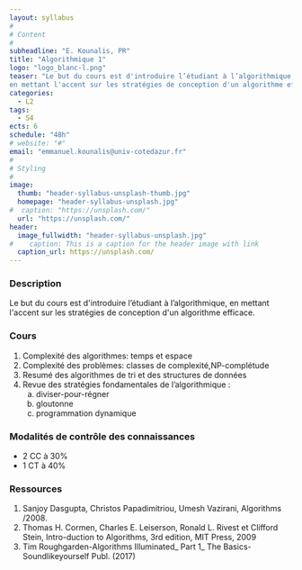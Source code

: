```yaml
---
layout: syllabus
#
# Content
#
subheadline: "E. Kounalis, PR"
title: "Algorithmique 1"
logo: "logo_blanc-l.png"
teaser: "Le but du cours est d'introduire l’étudiant à l’algorithmique,
en mettant l'accent sur les stratégies de conception d'un algorithme efficace."
categories:
  - L2
tags:
  - S4
ects: 6
schedule: "48h"
# website: "#"
email: "emmanuel.kounalis@univ-cotedazur.fr"
#
# Styling
#
image:
  thumb: "header-syllabus-unsplash-thumb.jpg"
  homepage: "header-syllabus-unsplash.jpg"
#  caption: "https://unsplash.com/"
  url: "https://unsplash.com/"
header:
  image_fullwidth: "header-syllabus-unsplash.jpg"
#    caption: This is a caption for the header image with link
  caption_url: https://unsplash.com/  
---
```


###  Description ###
Le but du cours est d'introduire l’étudiant à l’algorithmique, 
en mettant l'accent sur les stratégies de conception d'un algorithme efficace.

###  Cours ###
<ol type="1">
  <li>Complexité des algorithmes: temps et espace</li>
  <li>Complexité des problèmes: classes de complexité,NP-complétude</li>
  <li>Resumé des algorithmes de tri et des structures de données</li>
  <li>Revue  des stratégies fondamentales de l’algorithmique : 
  <ol type="a">
    <li>diviser-pour-régner</li>
    <li>gloutonne</li>
    <li>programmation dynamique</li>
  </ol></li>
</ol>
 
###  Modalités de contrôle des connaissances ###

- 2 CC à 30%
- 1 CT à 40%

###  Ressources ###
1. Sanjoy Dasgupta, Christos Papadimitriou, Umesh Vazirani, Algorithms /2008. 
2. Thomas H. Cormen, Charles E. Leiserson, Ronald L. Rivest et Clifford Stein,
Intro-duction to Algorithms, 3rd edition, MIT Press, 2009
3. Tim Roughgarden-Algorithms Illuminated_ Part 1_ The Basics-Soundlikeyourself 
Publ. (2017)
